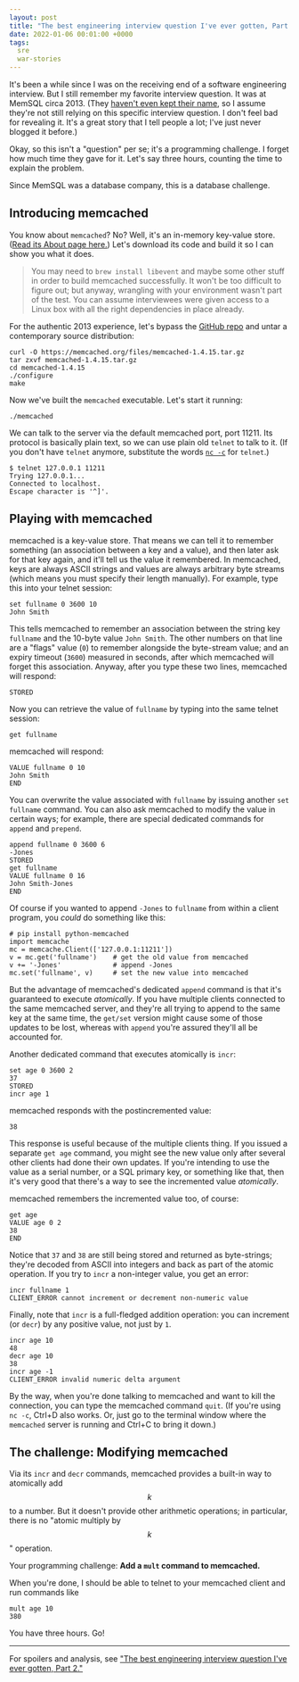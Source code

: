 ```yaml
---
layout: post
title: "The best engineering interview question I've ever gotten, Part 1"
date: 2022-01-06 00:01:00 +0000
tags:
  sre
  war-stories
---
```


It's been a while since I was on the receiving end of a software engineering
interview. But I still remember my favorite interview question. It was at MemSQL circa 2013.
(They [haven't even kept their name](https://www.singlestore.com/blog/revolution/),
so I assume they're not still relying on this specific interview question.
I don't feel bad for revealing it. It's a great story that I tell people a lot;
I've just never blogged it before.)

Okay, so this isn't a "question" per se; it's a programming challenge.
I forget how much time they gave for it. Let's say three hours, counting
the time to explain the problem.

Since MemSQL was a database company, this is a database challenge.


## Introducing memcached

You know about `memcached`? No? Well, it's an in-memory key-value store.
([Read its About page here.](https://memcached.org/about)) Let's download
its code and build it so I can show you what it does.

> You may need to `brew install libevent` and maybe some other
> stuff in order to build memcached successfully. It won't be too
> difficult to figure out; but anyway, wrangling with your environment
> wasn't part of the test. You can assume interviewees were given
> access to a Linux box with all the right dependencies in place already.

For the authentic 2013 experience, let's bypass the [GitHub repo](https://github.com/memcached/memcached)
and untar a contemporary source distribution:

    curl -O https://memcached.org/files/memcached-1.4.15.tar.gz
    tar zxvf memcached-1.4.15.tar.gz
    cd memcached-1.4.15
    ./configure
    make

Now we've built the `memcached` executable. Let's start it running:

    ./memcached

We can talk to the server via the default memcached port, port 11211.
Its protocol is basically plain text, so we can use plain old `telnet`
to talk to it. (If you don't have `telnet` anymore, substitute the
words [`nc -c`](https://www.unixfu.ch/use-netcat-instead-of-telnet/) for `telnet`.)

    $ telnet 127.0.0.1 11211
    Trying 127.0.0.1...
    Connected to localhost.
    Escape character is '^]'.


## Playing with memcached

memcached is a key-value store. That means we can tell it to remember
something (an association between a key and a value), and then later ask for
that key again, and it'll tell us the value it remembered. In memcached,
keys are always ASCII strings and values are always arbitrary byte streams
(which means you must specify their length manually). For example,
type this into your telnet session:

    set fullname 0 3600 10
    John Smith

This tells memcached to remember an association between the string key `fullname`
and the 10-byte value `John Smith`. The other numbers on that line are a "flags" value
(`0`) to remember alongside the byte-stream value; and an expiry timeout (`3600`)
measured in seconds, after which memcached will forget this association.
Anyway, after you type these two lines, memcached will respond:

    STORED

Now you can retrieve the value of `fullname` by typing into the same telnet
session:

    get fullname

memcached will respond:

    VALUE fullname 0 10
    John Smith
    END

You can overwrite the value associated with `fullname` by issuing another
`set fullname` command. You can also ask memcached to modify the value in certain
ways; for example, there are special dedicated commands for `append` and `prepend`.

    append fullname 0 3600 6
    -Jones
    STORED
    get fullname
    VALUE fullname 0 16
    John Smith-Jones
    END

Of course if you wanted to append `-Jones` to `fullname` from within a client program,
you _could_ do something like this:

    # pip install python-memcached
    import memcache
    mc = memcache.Client(['127.0.0.1:11211'])
    v = mc.get('fullname')    # get the old value from memcached
    v += '-Jones'             # append -Jones
    mc.set('fullname', v)     # set the new value into memcached

But the advantage of memcached's dedicated `append` command is that it's guaranteed
to execute _atomically_. If you have multiple clients connected to the same memcached
server, and they're all trying to append to the same key at the same time, the
`get/set` version might cause some of those updates to be lost, whereas with `append`
you're assured they'll all be accounted for.

Another dedicated command that executes atomically is `incr`:

    set age 0 3600 2
    37
    STORED
    incr age 1

memcached responds with the postincremented value:

    38

This response is useful because of the multiple clients thing. If you issued a separate
`get age` command, you might see the new value only after several other clients had
done their own updates. If you're intending to use the value as a serial number,
or a SQL primary key, or something like that, then it's very good that there's a
way to see the incremented value _atomically_.

memcached remembers the incremented value too, of course:

    get age
    VALUE age 0 2
    38
    END

Notice that `37` and `38` are still being stored and returned as byte-strings;
they're decoded from ASCII into integers and back as part of the atomic operation.
If you try to `incr` a non-integer value, you get an error:

    incr fullname 1
    CLIENT_ERROR cannot increment or decrement non-numeric value

Finally, note that `incr` is a full-fledged addition operation: you can increment
(or `decr`) by any positive value, not just by `1`.

    incr age 10
    48
    decr age 10
    38
    incr age -1
    CLIENT_ERROR invalid numeric delta argument

By the way, when you're done talking to memcached and want to kill the connection,
you can type the memcached command `quit`. (If you're using `nc -c`, Ctrl+D also
works. Or, just go to the terminal window where the `memcached` server is running
and Ctrl+C to bring it down.)


## The challenge: Modifying memcached

Via its `incr` and `decr` commands, memcached provides a built-in way to
atomically add $$k$$ to a number. But it doesn't provide other arithmetic
operations; in particular, there is no "atomic multiply by $$k$$" operation.

Your programming challenge: <b>Add a `mult` command to memcached.</b>

When you're done, I should be able to telnet to your memcached client
and run commands like

    mult age 10
    380

You have three hours. Go!

----

For spoilers and analysis, see
["The best engineering interview question I've ever gotten, Part 2."](/blog/2022/01/07/memcached-interview-solution/)
